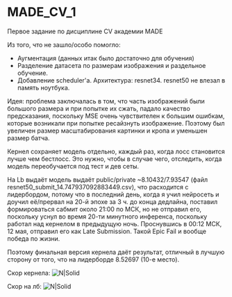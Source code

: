# MADE_CV_1
Первое задание по дисциплине CV академии MADE

Из того, что не зашло/особо помогло:
  - Аугментация (данных итак было достаточно для обучения)
  - Разделение датасета по размерам изображения и раздельное обучение. 
  - Добавление scheduler'a.
Архитектура: resnet34. resnet50 не влезал в память ноутбука. 

Идея: проблема заключалась в том, что часть изображений были большого размера и при попытке их сжать, падало качество предсказания, поскольку MSE очень чувствителен к большим ошибкам, которые возникали при попытке ресайзнуть изображение. Поэтому был увеличен размер масштабирования картинки и кропа и уменьшен размер батча. 

Кернел сохраняет модель отдельно, каждый раз, когда лосс становится лучше чем бестлосс. Это нужно, чтобы в случае чего, отследить, когда модель переобучается под тест и дев сеты. 

На Lb выдаёт модель выдаёт public/private ~8.10432/7.93547  (файл resnet50_submit_14.747937092883449.csv), что расходится с лидербордом, потому что в последний день, когда я учил нейросеть и доучил её/прервал на 20-й эпохе за 3 ч. до конца дедлайна, поставил формироваться сабмит около 21:00 по МСК, но не отправил его, поскольку уснул во время 20-ти минутного инференса, поскольку работал над кернелом в предыдущую ночь. Проснувшись в 00:12 МСК, 12 мая, отправил его как Late Submission. Такой Epic Fail и вообще победа по жизни. 

Поэтому финальная версия кернела  даёт результат, отличный в лучшую сторону от того, что на лидерборде 8.52697 (10-е место).

Скор кернела:
![N|Solid](https://sun3-12.userapi.com/nTBA7XdupiMI5hiKVd2PD6cC7hOjxV12Qud3tg/qUmyTbRYBxE.jpg)

Скор на лб:
![N|Solid](https://sun3-10.userapi.com/t6EgSAD_Q4ZuOnGlyMJB6SEKaa41QZfFMZClhg/vaFM-1iemEY.jpg)
